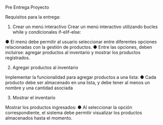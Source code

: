 Pre Entrega Proyecto

Requisitos para la entrega:

1. Crear un menú interactivo
Crear un menú interactivo utilizando bucles while y condicionales if-elif-else:

● El menú debe permitir al usuario seleccionar entre diferentes opciones relacionadas con la gestión de productos.
● Entre las opciones, deben incluirse: agregar productos al inventario y mostrar los productos registrados.


2. Agregar productos al inventario
      
Implementar la funcionalidad para agregar productos a una lista:
● Cada producto debe ser almacenado en una lista, y debe tener al menos un nombre y una cantidad asociada


3. Mostrar el inventario
   
Mostrar los productos ingresados:
● Al seleccionar la opción correspondiente, el sistema debe permitir visualizar los productos almacenados hasta el
momento.
